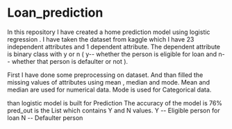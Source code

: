 # Loan_prediction

In this repository I have created a home prediction model using logistic regression .
I have taken the dataset from kaggle which I have 23 independent attributes and 1 dependent attribute.
The dependent attribute is binary class with y or n ( y-- whether the person is eligible for loan and n-- whether that person is defaulter or not ).

First I have done some preprocessing on dataset.
And than filled the missing values of attributes using mean , median and mode.
Mean and median are used for numerical data.
Mode is used for Categorical data.

than logistic model is built for Prediction
The accuracy of the model is 76%
pred_out is the List which contains Y and N values.
Y -- Eligible person for loan
N -- Defaulter person 
